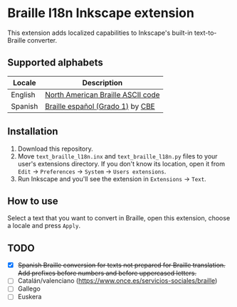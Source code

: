 # Braille l18n Inkscape extension

This extension adds localized capabilities to Inkscape's built-in
text-to-Braille converter.

## Supported alphabets

| Locale | Description |
| ------ | ----------- |
| English | [North American Braille ASCII code][en-wiki] |
| Spanish | [Braille español (Grado 1)][es-cbe-guide] by [CBE][cbe-once] |

## Installation

1. Download this repository.
1. Move `text_braille_l18n.inx` and `text_braille_l18n.py` files to your user's
 extensions directory. If you don't know its location, open it from `Edit` ->
 `Preferences` -> `System` -> `Users extensions`.
1. Run Inkscape and you'll see the extension in `Extensions` -> `Text`.

## How to use

Select a text that you want to convert in Braille, open this extension,
choose a locale and press `Apply`.

## TODO

- [x] ~~Spanish Braille conversion for texts not prepared for Braille
 translation. Add prefixes before numbers and before uppercased letters.~~
- [ ] Catalán/valenciano (https://www.once.es/servicios-sociales/braille)
- [ ] Gallego
- [ ] Euskera

[en-wiki]: https://en.wikipedia.org/wiki/Braille_ASCII
[es-cbe-guide]: https://sid.usal.es/idocs/F8/FDO12069/signografiabasica.pdf
[cbe-once]: https://www.once.es/servicios-sociales/braille/comision-braille-espanola/comision-braille-espanola-cbe
